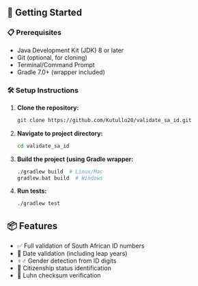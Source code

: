 ## 🚀 Getting Started

### 📋 Prerequisites
- Java Development Kit (JDK) 8 or later
- Git (optional, for cloning)
- Terminal/Command Prompt
- Gradle 7.0+ (wrapper included)

### 🛠️ Setup Instructions
1. **Clone the repository:**
   ```bash
   git clone https://github.com/Kutullo20/validate_sa_id.git
2. **Navigate to project directory:**
   ```bash
   cd validate_sa_id
3. **Build the project (using Gradle wrapper:**
   ```bash
   ./gradlew build  # Linux/Mac
   gradlew.bat build  # Windows
4. **Run tests:**
   ```bash
   ./gradlew test

## 📦 Features
- ✅ Full validation of South African ID numbers
- 📅 Date validation (including leap years)
- ♀️♂️ Gender detection from ID digits
- 🛂 Citizenship status identification
- 🔢 Luhn checksum verification







   
